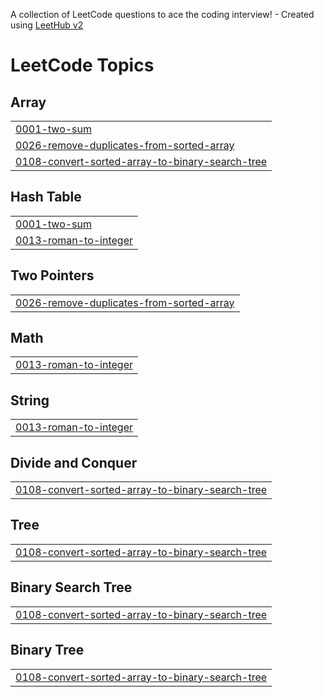 A collection of LeetCode questions to ace the coding interview! - Created using [LeetHub v2](https://github.com/arunbhardwaj/LeetHub-2.0)
<!---LeetCode Topics Start-->
# LeetCode Topics
## Array
|  |
| ------- |
| [0001-two-sum](https://github.com/asnasharin/leetcode/tree/master/0001-two-sum) |
| [0026-remove-duplicates-from-sorted-array](https://github.com/asnasharin/leetcode/tree/master/0026-remove-duplicates-from-sorted-array) |
| [0108-convert-sorted-array-to-binary-search-tree](https://github.com/asnasharin/leetcode/tree/master/0108-convert-sorted-array-to-binary-search-tree) |
## Hash Table
|  |
| ------- |
| [0001-two-sum](https://github.com/asnasharin/leetcode/tree/master/0001-two-sum) |
| [0013-roman-to-integer](https://github.com/asnasharin/leetcode/tree/master/0013-roman-to-integer) |
## Two Pointers
|  |
| ------- |
| [0026-remove-duplicates-from-sorted-array](https://github.com/asnasharin/leetcode/tree/master/0026-remove-duplicates-from-sorted-array) |
## Math
|  |
| ------- |
| [0013-roman-to-integer](https://github.com/asnasharin/leetcode/tree/master/0013-roman-to-integer) |
## String
|  |
| ------- |
| [0013-roman-to-integer](https://github.com/asnasharin/leetcode/tree/master/0013-roman-to-integer) |
## Divide and Conquer
|  |
| ------- |
| [0108-convert-sorted-array-to-binary-search-tree](https://github.com/asnasharin/leetcode/tree/master/0108-convert-sorted-array-to-binary-search-tree) |
## Tree
|  |
| ------- |
| [0108-convert-sorted-array-to-binary-search-tree](https://github.com/asnasharin/leetcode/tree/master/0108-convert-sorted-array-to-binary-search-tree) |
## Binary Search Tree
|  |
| ------- |
| [0108-convert-sorted-array-to-binary-search-tree](https://github.com/asnasharin/leetcode/tree/master/0108-convert-sorted-array-to-binary-search-tree) |
## Binary Tree
|  |
| ------- |
| [0108-convert-sorted-array-to-binary-search-tree](https://github.com/asnasharin/leetcode/tree/master/0108-convert-sorted-array-to-binary-search-tree) |
<!---LeetCode Topics End-->